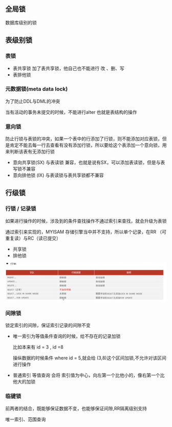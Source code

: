 ## 全局锁

数据库级别的锁



## 表级别锁

### 表锁

- 表共享锁  加了表共享锁，他自己也不能进行 改 、删、写
- 表排他锁

### 元数据锁(meta data lock)

为了防止DDL与DML的冲突

当有活动的事务未提交的时候，不能进行alter 也就是表结构的操作

### 意向锁

防止行锁与表锁的冲突，如果一个表中的行添加了行锁，则不能添加对应表锁，但是肯定不能去每一行去查看有没有添加行锁，所以要给这个表添加一个意向锁，用来判断该表有无添加行锁

- 意向共享锁(SX) 与表读锁 兼容，也就是说有SX，可以添加表读锁，但是与表写锁不兼容
- 意向排他锁 (IX)  与表读锁与表共享锁都不兼容

## 行级锁

### 行锁 / 记录锁    

如果进行操作的时候，涉及到的条件查找操作不通过索引来查找，就会升级为表锁

通过索引来实现的，MYISAM  存储引擎当中并不支持，所以单个记录，在RR （可重复读）与RC（读已提交）

- 共享锁
- 排他锁

![image-20231126011745416](mdPic/MySql锁/image-20231126011745416.png)

### 间隙锁

锁定索引的间隙，保证索引记录的间隙不变

- 唯一索引为等值条件查询的时候，给不存在的记录加锁

  比如本来有 id = 3 , id =8

  操纵数据的时候条件 where id = 5,就会给 (3,8)这个区间加锁,不允许对该区间进行操作

- 普通索引 等值查询  会将 索引值为中心，向左第一个比他小的，像右第一个比他大的加锁

### 临键锁

前两者的结合，既能够保证数据不变，也能够保证间隙,RR隔离级别支持

唯一索引、范围查询




